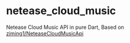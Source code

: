# netease_cloud_music

Netease Cloud Music API in pure Dart, Based on [ziming1/NeteaseCloudMusicApi](https://github.com/ziming1/NeteaseCloudMusicApi)
